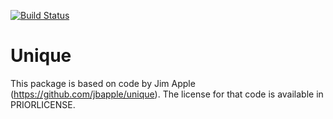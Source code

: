 [![Build Status](https://travis-ci.com/oisdk/Unique.svg?token=fXdGpZwjFQ87pr9zynKX&branch=master)](https://travis-ci.com/oisdk/Unique)

# Unique

This package is based on code by Jim Apple (https://github.com/jbapple/unique). The license for that code is available in PRIORLICENSE.
